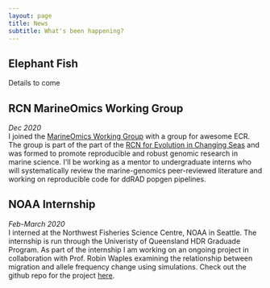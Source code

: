 ```yaml
---
layout: page
title: News
subtitle: What's been happening?
---
```


## Elephant Fish <br>
Details to come

## RCN MarineOmics Working Group <br>
*Dec 2020*<br>
I joined the [MarineOmics Working Group](https://marineomics.github.io/) with a group for awesome ECR. The group is part of the part of the [RCN for Evolution in Changing Seas](https://rcn-ecs.github.io/) and was formed to promote reproducible and robust genomic research in marine science. I'll be working as a mentor to undergraduate interns who will systematically review the marine-genomics peer-reviewed literature and working on reproducible code for ddRAD popgen pipelines.<br>

## NOAA Internship <br>
*Feb-March 2020*<br>
I interned at the Northwest Fisheries Science Centre, NOAA in Seattle. The internship is run through the Univeristy of Queensland HDR Graduade Program. As part of the internship I am working on an ongoing project in collaboration with Prof. Robin Waples examining the relationship between migration and allele frequency   change using simulations. Check out the github repo for the project [here](https://github.com/tunaloveheart/Migration_Simulations).     
